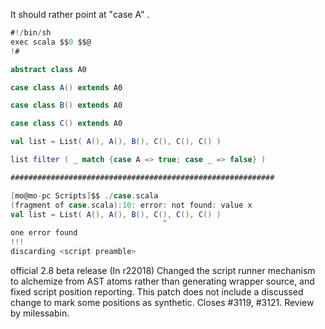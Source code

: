 
It should rather point at "case A" .

```scala
#!/bin/sh
exec scala $$0 $$@
!#

abstract class A0

case class A() extends A0

case class B() extends A0

case class C() extends A0

val list = List( A(), A(), B(), C(), C(), C() )

list filter ( _ match {case A => true; case _ => false} )

###########################################################

[mo@mo-pc Scripts]$$ ./case.scala 
(fragment of case.scala):10: error: not found: value x
val list = List( A(), A(), B(), C(), C(), C() )
                                  ^
one error found
!!!
discarding <script preamble>
```

official 2.8 beta release
(In r22018) Changed the script runner mechanism to alchemize from
AST atoms rather than generating wrapper source, and fixed
script position reporting.  This patch does not include a
discussed change to mark some positions as synthetic.
Closes #3119, #3121.  Review by milessabin.
